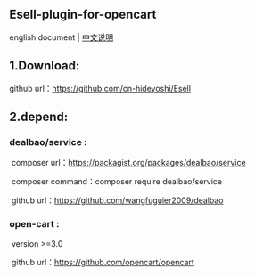 ## Esell-plugin-for-opencart
english document | [中文说明](README_CN.md)
## 1.Download:
github url：https://github.com/cn-hideyoshi/Esell
## 2.depend:
### dealbao/service :
​		composer url：https://packagist.org/packages/dealbao/service

​		composer command：composer require dealbao/service 

​		github url：https://github.com/wangfuguier2009/dealbao
### open-cart :
​		version >=3.0

​		github url：https://github.com/opencart/opencart
